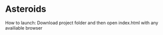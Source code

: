 # Asteroids

How to launch:
Download project folder and then open index.html with any availiable browser
